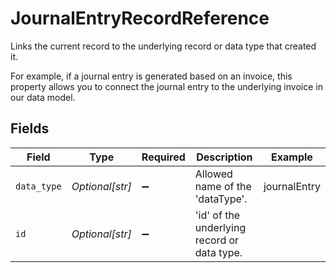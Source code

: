 # JournalEntryRecordReference

Links the current record to the underlying record or data type that created it. 

For example, if a journal entry is generated based on an invoice, this property allows you to connect the journal entry to the underlying invoice in our data model. 


## Fields

| Field                                       | Type                                        | Required                                    | Description                                 | Example                                     |
| ------------------------------------------- | ------------------------------------------- | ------------------------------------------- | ------------------------------------------- | ------------------------------------------- |
| `data_type`                                 | *Optional[str]*                             | :heavy_minus_sign:                          | Allowed name of the 'dataType'.             | journalEntry                                |
| `id`                                        | *Optional[str]*                             | :heavy_minus_sign:                          | 'id' of the underlying record or data type. |                                             |